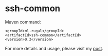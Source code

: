 ssh-common
==========

Maven command:  

    <groupId>ml.rugal</groupId>
    <artifactId>ssh-common</artifactId>
    <version>0.3</version>


For more details and usage, please visit my [post](http://rugal.ga/development/2014/07/20/ssh-common-for-my-own-archetype-released/).
